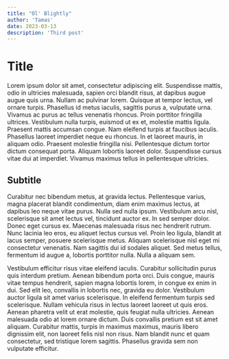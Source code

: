 ```yaml
---
title: "Ol' Blightly"
author: 'Tamas'
date: 2023-03-13
description: 'Third post'
---
```


# Title

Lorem ipsum dolor sit amet, consectetur adipiscing elit. Suspendisse mattis, odio in ultricies malesuada, sapien orci blandit risus, at dapibus augue augue quis urna. Nullam ac pulvinar lorem. Quisque at tempor lectus, vel ornare turpis. Phasellus id metus iaculis, sagittis purus a, vulputate urna. Vivamus ac purus ac tellus venenatis rhoncus. Proin porttitor fringilla ultrices. Vestibulum nulla turpis, euismod ut ex et, molestie mattis ligula. Praesent mattis accumsan congue. Nam eleifend turpis at faucibus iaculis. Phasellus laoreet imperdiet neque eu rhoncus. In et laoreet mauris, in aliquam odio. Praesent molestie fringilla nisi. Pellentesque dictum tortor dictum consequat porta. Aliquam lobortis laoreet dolor. Suspendisse cursus vitae dui at imperdiet. Vivamus maximus tellus in pellentesque ultricies.

## Subtitle

Curabitur nec bibendum metus, at gravida lectus. Pellentesque varius, magna placerat blandit condimentum, diam enim maximus lectus, at dapibus leo neque vitae purus. Nulla sed nulla ipsum. Vestibulum arcu nisl, scelerisque sit amet lectus vel, tincidunt auctor ex. In sed semper dolor. Donec eget cursus ex. Maecenas malesuada risus nec hendrerit rutrum. Nunc lacinia leo eros, eu aliquet lectus cursus vel. Proin leo ligula, blandit at lacus semper, posuere scelerisque metus. Aliquam scelerisque nisl eget mi consectetur venenatis. Nam sagittis dui id sodales aliquet. Sed metus tellus, fermentum id augue a, lobortis porttitor nulla. Nulla a aliquam sem.

Vestibulum efficitur risus vitae eleifend iaculis. Curabitur sollicitudin purus quis interdum pretium. Aenean bibendum porta orci. Duis congue, mauris vitae tempus hendrerit, sapien magna lobortis lorem, in congue ex enim in dui. Sed elit leo, convallis in lobortis nec, gravida eu dolor. Vestibulum auctor ligula sit amet varius scelerisque. In eleifend fermentum turpis sed scelerisque. Nullam vehicula risus in lectus laoreet laoreet ut quis eros. Aenean pharetra velit ut erat molestie, quis feugiat nulla ultricies. Aenean malesuada odio at lorem ornare dictum. Duis convallis pretium est sit amet aliquam. Curabitur mattis, turpis in maximus maximus, mauris libero dignissim elit, non laoreet felis nisl non risus. Nam blandit nunc et quam consectetur, sed tristique lorem sagittis. Phasellus gravida sem non vulputate efficitur.
